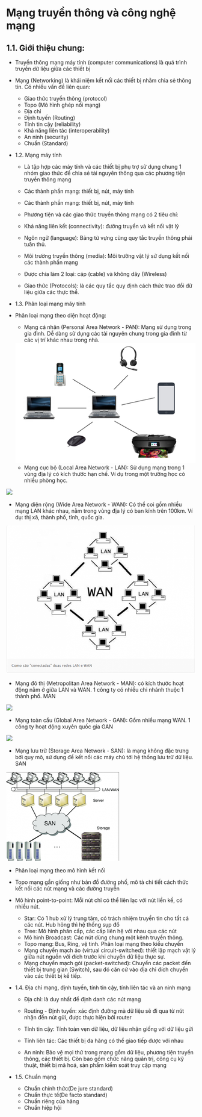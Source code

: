 # Mạng truyền thông và công nghệ mạng
## 1.1. Giới thiệu chung:
- Truyền thông mạng máy tính (computer communications) là quá trình truyền dữ liệu giữa các thiết bị

- Mạng (Networking) là khái niệm kết nối các thiết bị nhằm chia sẻ thông tin. Có nhiều vấn đề liên quan:
  - Giao thức truyền thông (protocol)
  - Topo (Mô hình ghép nối mạng)
  - Địa chỉ
  - Định tuyến (Routing)
  - Tính tin cậy (reliability)
  - Khả năng liên tác (interoperability)
  - An ninh (security)
  - Chuẩn (Standard)
- 1.2. Mạng máy tính
  - Là tập hợp các máy tính và các thiết bị phụ trợ sử dụng chung 1 nhóm giao thức để chia sẻ tài nguyên thông qua các phương tiện truyền thông mạng

  - Các thành phần mạng: thiết bị, nút, máy tính

  - Các thành phần mạng: thiết bị, nút, máy tính

  - Phương tiện và các giao thức truyền thông mạng có 2 tiêu chí:

  - Khả năng liên kết (connectivity): đường truyền và kết nối vật lý
  - Ngôn ngữ (language): Bảng từ vựng cùng quy tắc truyền thông phải tuân thủ.
  - Môi trường truyền thông (media): Môi trường vật lý sử dụng kết nối các thành phần mạng

  - Được chia làm 2 loại: cáp (cable) và không dây (Wireless)
  - Giao thức (Protocols): là các quy tắc quy định cách thức trao đổi dữ liệu giữa các thực thể.

- 1.3. Phân loại mạng máy tính
- Phân loại mạng theo diện hoạt động:

  - Mạng cá nhân (Personal Area Network - PAN): Mạng sử dụng trong gia đình. Dễ dàng sử dụng các tài nguyên chung trong gia đình từ các vị trí khác nhau trong nhà.

  <img src="/Mô hình mạng/Giới thiệu chung về truyền thông và công nghệ mạng/image base 2/1.png">
  

  - Mạng cục bộ (Local Area Network - LAN): Sử dụng mạng trong 1 vùng địa lý có kích thước hạn chế. Ví dụ trong một trường học có nhiều phòng học.

 <img src="/Mô hình mạng/Giới thiệu chung về truyền thông và công nghệ mạng/image base 2/2.png">

  - Mạng diện rộng (Wide Area Network - WAN): Có thể coi gồm nhiều mạng LAN khác nhau, nằm trong vùng địa lý có ban kính trên 100km. Ví dụ: thị xã, thành phố, tỉnh, quốc gia.

<img src="/Mô hình mạng/Giới thiệu chung về truyền thông và công nghệ mạng/image base 2/3.png">

  - Mạng đô thị (Metropolitan Area Network - MAN): có kích thước hoạt động nằm ở giữa LAN và WAN. 1 công ty có nhiều chi nhánh thuộc 1 thành phố.
MAN

<img src="/Mô hình mạng/Giới thiệu chung về truyền thông và công nghệ mạng/image base 2/4.png">

  - Mạng toàn cầu (Global Area Network - GAN): Gồm nhiều mạng WAN. 1 công ty hoạt động xuyên quốc gia
GAN

<img src="/Mô hình mạng/Giới thiệu chung về truyền thông và công nghệ mạng/image base 2/5.png">

  - Mạng lưu trữ (Storage Area Network - SAN): là mạng không đặc trưng bởi quy mô, sử dụng để kết nối các máy chủ tới hệ thống lưu trữ dữ liệu.
SAN

<img src="/Mô hình mạng/Giới thiệu chung về truyền thông và công nghệ mạng/image base 2/6.png">

- Phân loại mạng theo mô hình kết nối

- Topo mạng gần giống như bản đồ đường phố, mô tả chi tiết cách thức kết nối các nút mạng và các đường truyền

- Mô hình point-to-point: Mỗi nút chỉ có thể liên lạc với nút liền kề, có nhiều nút.
  - Star: Có 1 hub xử lý trung tâm, có trách nhiệm truyền tin cho tất cả các nút. Hub hỏng thì hệ thống sụp đổ
  - Tree: Mô hình phân cấp, các cấp liên hệ với nhau qua các nút
  - Mô hình Broadcast: Các nút dùng chung một kênh truyền thông.
  - Topo mạng: Bus, Ring, vệ tinh. Phân loại mạng theo kiểu chuyển
  - Mạng chuyển mạch ảo (virtual circuit-switched): thiết lập mạch vật lý giữa nút nguồn với đích trước khi chuyển dữ liệu thực sự.
  - Mạng chuyển mạch gói (packet-switched): Chuyển các packet đến thiết bị trung gian (Switch), sau đó căn cứ vào địa chỉ đích chuyển vào các thiết bị kế tiếp.
- 1.4. Địa chỉ mạng, định tuyến, tính tin cậy, tính liên tác và an ninh mạng
  - Địa chỉ: là duy nhất để định danh các nút mạng

  - Routing - Định tuyến: xác định đường mà dữ liệu sẽ đi qua từ nút nhận đến nút gửi, được thực hiện bởi router

  - Tính tin cậy: Tính toàn vẹn dữ liệu, dữ liệu nhận giống với dữ liệu gửi

  - Tính liên tác: Các thiết bị đa hãng có thể giao tiếp được với nhau

  - An ninh: Bảo vệ mọi thứ trong mạng gồm dữ liệu, phương tiện truyền thông, các thiết bị. Còn bao gồm chức năng quản trị, công cụ kỹ thuật, thiết bị mã hoá, sản phẩm kiểm soát truy cập mạng

- 1.5. Chuẩn mạng
  - Chuẩn chính thức(De jure standard)
  - Chuẩn thực tế(De facto standard)
  - Chuẩn riêng của hãng
  - Chuẩn hiệp hội